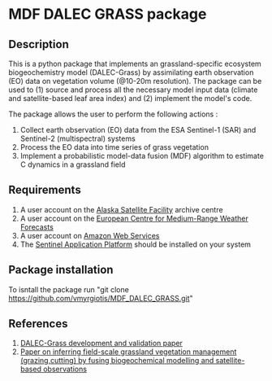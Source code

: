 # MDF DALEC GRASS package 

## Description 

This is a python package that implements an  grassland-specific ecosystem biogeochemistry model (DALEC-Grass) by assimilating earth observation (EO) data on vegetation volume (@10-20m resolution). The package can be used to (1) source and process all the necessary model input data (climate and satellite-based leaf area index) and (2) implement the model's code.

The package allows the user to perform the following actions : 

1. Collect earth observation (EO) data from the ESA Sentinel-1 (SAR) and Sentinel-2 (multispectral) systems
2. Process the EO data into time series of grass vegetation 
3. Implement a probabilistic model-data fusion (MDF) algorithm to estimate C dynamics in a grassland field

## Requirements 

1. A user account on the [Alaska Satellite Facility](https://asf.alaska.edu) archive centre 
2. A user account on the [European Centre for Medium-Range Weather Forecasts](https://www.ecmwf.int/en/forecasts/datasets) 
3. A user account on [Amazon Web Services](https://digital-geography.com/accessing-landsat-and-sentinel-2-on-amazon-web-services/#.V3Lr1I68EfI)
4. The [Sentinel Application Platform](https://step.esa.int/main/download/snap-download/) should be installed on your system 

## Package installation 

To isntall the package run "git clone https://github.com/vmyrgiotis/MDF_DALEC_GRASS.git"

## References 

1. [DALEC-Grass development and validation paper](https://www.sciencedirect.com/science/article/abs/pii/S0308521X2030768X)
2. [Paper on inferring field-scale grassland vegetation management (grazing,cutting) by fusing biogeochemical modelling and satellite-based observations](https://www.sciencedirect.com/science/article/pii/S0168192321001490)

